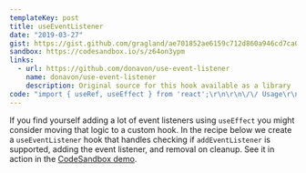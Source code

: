 ```yaml
---
templateKey: post
title: useEventListener
date: "2019-03-27"
gist: https://gist.github.com/gragland/ae701852ae6159c712d860a946cd7ca0
sandbox: https://codesandbox.io/s/z64on3ypm
links:
  - url: https://github.com/donavon/use-event-listener
    name: donavon/use-event-listener
    description: Original source for this hook available as a library
code: "import { useRef, useEffect } from 'react';\r\n\r\n\/\/ Usage\r\nfunction App(){\r\n  \/\/ State for storing mouse coordinates\r\n  const [[x, y], setCoords] = useState([0, 0]);\r\n  \r\n  \/\/ Add event listener using our hook\r\n  useEventListener('mousemove', ({ clientX, clientY }) => {\r\n    \/\/ Update coordinates\r\n    setCoords([clientX, clientY]);\r\n  });\r\n  \r\n  return (\r\n    <h1>\r\n      The mouse position is ({x}, {y})\r\n    <\/h1>\r\n  );\r\n}\r\n\r\n\/\/ Hook\r\nfunction useEventListener(eventName, handler, element = global){\r\n  \/\/ Create a ref that stores handler\r\n  const savedHandler = useRef();\r\n  \r\n  \/\/ Update ref.current value if handler changes.\r\n  \/\/ This allows our effect below to always get latest handler ...\r\n  \/\/ ... without us needing to pass it in effect deps array ...\r\n  \/\/ ... and potentially cause effect to re-run every render.\r\n  useEffect(() => {\r\n    savedHandler.current = handler;\r\n  }, [handler]);\r\n\r\n  useEffect(\r\n    () => {\r\n      \/\/ Make sure element supports addEventListener\r\n      const isSupported = element && element.addEventListener;\r\n      if (!isSupported) return;\r\n      \r\n      \/\/ Create event listener that calls handler function stored in ref\r\n      const eventListener = event => savedHandler.current(event);\r\n      \r\n      \/\/ Add event listener\r\n      element.addEventListener(eventName, eventListener);\r\n      \r\n      \/\/ Remove event listener on cleanup\r\n      return () => {\r\n        element.removeEventListener(eventName, eventListener);\r\n      };\r\n    },\r\n    [eventName, element] \/\/ Re-run if eventName or element changes\r\n  );\r\n};"
---
```


If you find yourself adding a lot of event listeners using `useEffect` you might consider moving that logic to a custom hook. In the recipe below we create a `useEventListener` hook that handles checking if `addEventListener` is supported, adding the event listener, and removal on cleanup. See it in action in the [CodeSandbox demo](https://codesandbox.io/s/z64on3ypm).
